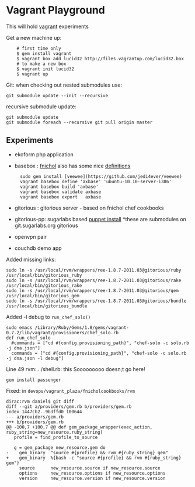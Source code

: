 Vagrant Playground
==================

This will hold [vagrant](http://vagrantup.com/) experiments

Get a new machine up:

		# first time only
		$ gem install vagrant
		$ vagrant box add lucid32 http://files.vagrantup.com/lucid32.box
		# to make a new box
		$ vagrant init lucid32
		$ vagrant up

Git:
when checking out nested submodules use:

    git submodule update --init --recursive

recursive submodule update:

    git submodule update
    git submodule foreach --recursive git pull origin master

Experiments
----------

* ekoform php application
* basebox : 
    [fnichol](https://github.com/fnichol) also has some nice [definitions](https://github.com/fnichol/veewee-definitions)


		sudo gem install [veewee](https://github.com/jedi4ever/veewee)
		vagrant basebox define 'axbase' 'ubuntu-10.10-server-i386'
		vagrant basebox build 'axbase'
		vagrant basebox validate axbase
		vagrant basebox export   axbase

* gitorious : gitorious server - based on fnichol chef cookbooks
* gitorious-pp: sugarlabs based [puppet install](http://git.sugarlabs.org/puppets)
    *these are submodules on git.sugarlabs.org gitorious
    
    
* openvpn pair
* couchdb demo app

Added missing links:

    sudo ln -s /usr/local/rvm/wrappers/ree-1.8.7-2011.03@gitorious/ruby  /usr/local/bin/gitorious_ruby
    sudo ln -s /usr/local/rvm/wrappers/ree-1.8.7-2011.03@gitorious/rake  /usr/local/bin/gitorious_rake
    sudo ln -s /usr/local/rvm/wrappers/ree-1.8.7-2011.03@gitorious/gem  /usr/local/bin/gitorious_gem
    sudo ln -s /usr/local/rvm/wrappers/ree-1.8.7-2011.03@gitorious/bundle  /usr/local/bin/gitorious_bundle 

Added -l debug to `run_chef_solo()`

    sudo emacs /Library/Ruby/Gems/1.8/gems/vagrant-0.7.2/lib/vagrant/provisioners/chef_solo.rb
    def run_chef_solo
      #commands = ["cd #{config.provisioning_path}", "chef-solo -c solo.rb -j dna.json"]
      commands = ["cd #{config.provisioning_path}", "chef-solo -c solo.rb -j dna.json -l debug"]

Line 49 rvm:.../shell.rb: this Sooooooooo doesn;t go here!
 
    gem install passenger

Fixed: in `devops/vagrant_plaza/fnicholcookbooks/rvm`

    dirac:rvm daniel$ git diff
    diff --git a/providers/gem.rb b/providers/gem.rb
    index 1447cb2..9b3ffd0 100644
    --- a/providers/gem.rb
    +++ b/providers/gem.rb
    @@ -100,7 +100,7 @@ def gem_package_wrapper(exec_action, ruby_string=new_resource.ruby_string)
       profile = find_profile_to_source
 
       g = gem_package new_resource.gem do
    -    gem_binary  "source #{profile} && rvm #{ruby_string} gem"
    +    gem_binary  %{bash -c "source #{profile} && rvm #{ruby_string} gem"}
         source      new_resource.source if new_resource.source
         options     new_resource.options if new_resource.options
         version     new_resource.version if new_resource.version
